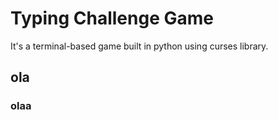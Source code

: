 # Typing Challenge Game
It's a terminal-based game built in python using curses library.

## ola

### olaa
